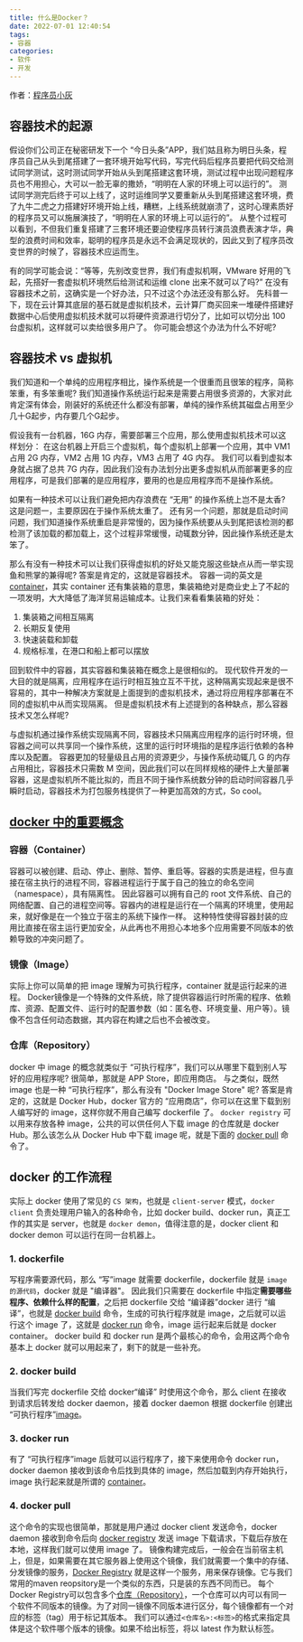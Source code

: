 ```yaml
---
title: 什么是Docker？
date: 2022-07-01 12:40:54
tags:
- 容器
categories:
- 软件
- 开发
---
```

作者：[程序员小灰](https://zhuanlan.zhihu.com/p/187505981)
<!--more-->
## 容器技术的起源

假设你们公司正在秘密研发下一个 “今日头条”APP，我们姑且称为明日头条，程序员自己从头到尾搭建了一套环境开始写代码，写完代码后程序员要把代码交给测试同学测试，这时测试同学开始从头到尾搭建这套环境，测试过程中出现问题程序员也不用担心，大可以一脸无辜的撒娇，“明明在人家的环境上可以运行的”。
测试同学测完后终于可以上线了，这时运维同学又要重新从头到尾搭建这套环境，费了九牛二虎之力搭建好环境开始上线，糟糕，上线系统就崩溃了，这时心理素质好的程序员又可以施展演技了，“明明在人家的环境上可以运行的”。
从整个过程可以看到，不但我们重复搭建了三套环境还要迫使程序员转行演员浪费表演才华，典型的浪费时间和效率，聪明的程序员是永远不会满足现状的，因此又到了程序员改变世界的时候了，容器技术应运而生。

有的同学可能会说：“等等，先别改变世界，我们有虚拟机啊，VMware 好用的飞起，先搭好一套虚拟机环境然后给测试和运维 clone 出来不就可以了吗?”
在没有容器技术之前，这确实是一个好办法，只不过这个办法还没有那么好。
先科普一下，现在云计算其底层的基石就是虚拟机技术，云计算厂商买回来一堆硬件搭建好数据中心后使用虚拟机技术就可以将硬件资源进行切分了，比如可以切分出 100 台虚拟机，这样就可以卖给很多用户了。
你可能会想这个办法为什么不好呢?

## 容器技术 vs 虚拟机

我们知道和一个单纯的应用程序相比，操作系统是一个很重而且很笨的程序，简称笨重，有多笨重呢?
我们知道操作系统运行起来是需要占用很多资源的，大家对此肯定深有体会，刚装好的系统还什么都没有部署，单纯的操作系统其磁盘占用至少几十G起步，内存要几个G起步。

假设我有一台机器，16G 内存，需要部署三个应用，那么使用虚拟机技术可以这样划分：
在这台机器上开启三个虚拟机，每个虚拟机上部署一个应用，其中 VM1 占用 2G 内存，VM2 占用 1G 内存，VM3 占用了 4G 内存。
我们可以看到虚拟本身就占据了总共 7G 内存，因此我们没有办法划分出更多虚拟机从而部署更多的应用程序，可是我们部署的是应用程序，要用的也是应用程序而不是操作系统。

如果有一种技术可以让我们避免把内存浪费在 “无用” 的操作系统上岂不是太香? 这是问题一，主要原因在于操作系统太重了。
还有另一个问题，那就是启动时间问题，我们知道操作系统重启是非常慢的，因为操作系统要从头到尾把该检测的都检测了该加载的都加载上，这个过程非常缓慢，动辄数分钟，因此操作系统还是太笨了。

那么有没有一种技术可以让我们获得虚拟机的好处又能克服这些缺点从而一举实现鱼和熊掌的兼得呢?
答案是肯定的，这就是容器技术。
容器一词的英文是 [container](#容器（Container）)，其实 container 还有集装箱的意思，集装箱绝对是商业史上了不起的一项发明，大大降低了海洋贸易运输成本。让我们来看看集装箱的好处：
1. 集装箱之间相互隔离
2. 长期反复使用
3. 快速装载和卸载
4. 规格标准，在港口和船上都可以摆放

回到软件中的容器，其实容器和集装箱在概念上是很相似的。
现代软件开发的一大目的就是隔离，应用程序在运行时相互独立互不干扰，这种隔离实现起来是很不容易的，其中一种解决方案就是上面提到的虚拟机技术，通过将应用程序部署在不同的虚拟机中从而实现隔离。
但是虚拟机技术有上述提到的各种缺点，那么容器技术又怎么样呢?

与虚拟机通过操作系统实现隔离不同，容器技术只隔离应用程序的运行时环境，但容器之间可以共享同一个操作系统，这里的运行时环境指的是程序运行依赖的各种库以及配置。
容器更加的轻量级且占用的资源更少，与操作系统动辄几 G 的内存占用相比，容器技术只需数 M 空间，因此我们可以在同样规格的硬件上大量部署容器，这是虚拟机所不能比拟的，而且不同于操作系统数分钟的启动时间容器几乎瞬时启动，容器技术为打包服务栈提供了一种更加高效的方式，So cool。

## [docker 中的重要概念](https://blog.csdn.net/xiaoQL520/article/details/121051589)

### 容器（Container）

容器可以被创建、启动、停止、删除、暂停、重启等。容器的实质是进程，但与直接在宿主执行的进程不同，容器进程运行于属于自己的独立的命名空间（namespace），具有隔离性。
因此容器可以拥有自己的 root 文件系统、自己的网络配置、自己的进程空间等。容器内的进程是运行在一个隔离的环境里，使用起来，就好像是在一个独立于宿主的系统下操作一样。
这种特性使得容器封装的应用比直接在宿主运行更加安全，从此再也不用担心本地多个应用需要不同版本的依赖导致的冲突问题了。

### 镜像（Image）

实际上你可以简单的把 image 理解为可执行程序，container 就是运行起来的进程。
Docker镜像是一个特殊的文件系统，除了提供容器运行时所需的程序、依赖库、资源、配置文件、运行时的配置参数（如：匿名卷、环境变量、用户等）。镜像不包含任何动态数据，其内容在构建之后也不会被改变。

### 仓库（Repository）

docker 中 image 的概念就类似于 “可执行程序”，我们可以从哪里下载到别人写好的应用程序呢? 很简单，那就是 APP Store，即应用商店。
与之类似，既然 image 也是一种 “可执行程序”，那么有没有 "Docker Image Store" 呢? 答案是肯定的，这就是 Docker Hub，docker 官方的 “应用商店”，你可以在这里下载到别人编写好的 image，这样你就不用自己编写 dockerfile 了。
`docker registry` 可以用来存放各种 image，公共的可以供任何人下载 image 的仓库就是 docker Hub。那么该怎么从 Docker Hub 中下载 image 呢，就是下面的 [docker pull](#4-docker-pull) 命令了。

## docker 的工作流程

实际上 docker 使用了常见的 `CS 架构`，也就是 `client-server` 模式，`docker client` 负责处理用户输入的各种命令，比如 docker build、docker run，真正工作的其实是 server，也就是 `docker demon`，值得注意的是，docker client 和 docker demon 可以运行在同一台机器上。
### 1. dockerfile
写程序需要源代码，那么 “写”image 就需要 dockerfile，dockerfile 就是 `image 的源代码`，docker 就是 "编译器"。
因此我们只需要在 dockerfile 中指定**需要哪些程序、依赖什么样的配置**，之后把 dockerfile 交给 “编译器”docker 进行 “编译”，也就是 [docker build](#2-docker-build) 命令，生成的可执行程序就是 image，之后就可以运行这个 image 了，这就是 [docker run](#3-docker-run) 命令，image 运行起来后就是 docker container。
docker build 和 docker run 是两个最核心的命令，会用这两个命令基本上 docker 就可以用起来了，剩下的就是一些补充。
### 2. docker build
当我们写完 dockerfile 交给 docker“编译” 时使用这个命令，那么 client 在接收到请求后转发给 docker daemon，接着 docker daemon 根据 dockerfile 创建出 “可执行程序”[image](#镜像（Image）)。
### 3. docker run
有了 “可执行程序”image 后就可以运行程序了，接下来使用命令 docker run，docker daemon 接收到该命令后找到具体的 image，然后加载到内存开始执行，image 执行起来就是所谓的 [container](#容器（Container）)。
### 4. docker pull
这个命令的实现也很简单，那就是用户通过 docker client 发送命令，docker daemon 接收到命令后向 [docker registry](#仓库（Repository）) 发送 image 下载请求，下载后存放在本地，这样我们就可以使用 image 了。
镜像构建完成后，一般会在当前宿主机上，但是，如果需要在其它服务器上使用这个镜像，我们就需要一个集中的存储、分发镜像的服务，[Docker Registry](#仓库（Repository）) 就是这样一个服务，用来保存镜像。它与我们常用的maven reopsitory是一个类似的东西，只是装的东西不同而已。
每个Docker Registry可以包含多个[仓库（Repository）](#仓库（Repository）)，一个仓库可以内可以有同一个软件不同版本的镜像。为了对同一镜像不同版本进行区分，每个镜像都有一个对应的标签（tag）用于标记其版本。
我们可以通过` <仓库名>:<标签> `的格式来指定具体是这个软件哪个版本的镜像。如果不给出标签，将以 latest 作为默认标签。

